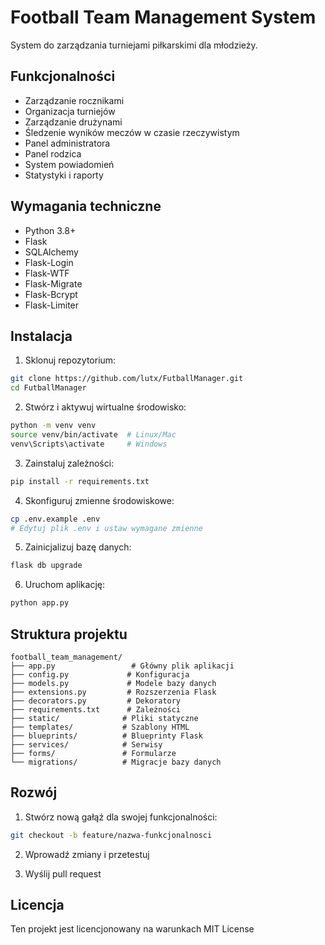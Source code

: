 # Football Team Management System

System do zarządzania turniejami piłkarskimi dla młodzieży.

## Funkcjonalności

- Zarządzanie rocznikami
- Organizacja turniejów
- Zarządzanie drużynami
- Śledzenie wyników meczów w czasie rzeczywistym
- Panel administratora
- Panel rodzica
- System powiadomień
- Statystyki i raporty

## Wymagania techniczne

- Python 3.8+
- Flask
- SQLAlchemy
- Flask-Login
- Flask-WTF
- Flask-Migrate
- Flask-Bcrypt
- Flask-Limiter

## Instalacja

1. Sklonuj repozytorium:
```bash
git clone https://github.com/lutx/FutballManager.git
cd FutballManager
```

2. Stwórz i aktywuj wirtualne środowisko:
```bash
python -m venv venv
source venv/bin/activate  # Linux/Mac
venv\Scripts\activate     # Windows
```

3. Zainstaluj zależności:
```bash
pip install -r requirements.txt
```

4. Skonfiguruj zmienne środowiskowe:
```bash
cp .env.example .env
# Edytuj plik .env i ustaw wymagane zmienne
```

5. Zainicjalizuj bazę danych:
```bash
flask db upgrade
```

6. Uruchom aplikację:
```bash
python app.py
```

## Struktura projektu

```
football_team_management/
├── app.py                 # Główny plik aplikacji
├── config.py             # Konfiguracja
├── models.py             # Modele bazy danych
├── extensions.py         # Rozszerzenia Flask
├── decorators.py         # Dekoratory
├── requirements.txt      # Zależności
├── static/              # Pliki statyczne
├── templates/           # Szablony HTML
├── blueprints/          # Blueprinty Flask
├── services/            # Serwisy
├── forms/               # Formularze
└── migrations/          # Migracje bazy danych
```

## Rozwój

1. Stwórz nową gałąź dla swojej funkcjonalności:
```bash
git checkout -b feature/nazwa-funkcjonalnosci
```

2. Wprowadź zmiany i przetestuj

3. Wyślij pull request

## Licencja

Ten projekt jest licencjonowany na warunkach MIT License 
